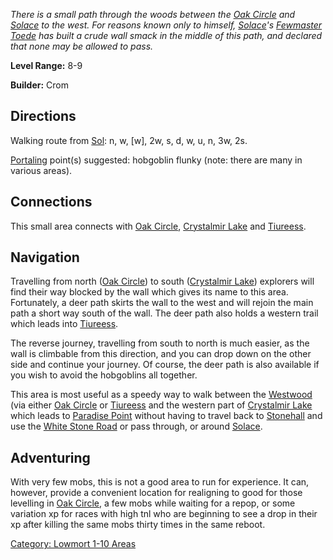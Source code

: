 *There is a small path through the woods between the [Oak
Circle](:Category:_Oak_Circle "wikilink") and
[Solace](:Category:_Town_Of_Solace "wikilink") to the west. For reasons
known only to himself, [Solace](:Category:_Town_Of_Solace "wikilink")'s
[Fewmaster Toede](Fewmaster_Toede "wikilink") has built a crude wall
smack in the middle of this path, and declared that none may be allowed
to pass.*

**Level Range:** 8-9

**Builder:** Crom

## Directions

Walking route from [Sol](Sol "wikilink"): n, w, \[w\], 2w, s, d, w, u,
n, 3w, 2s.

[Portaling](Portal "wikilink") point(s) suggested: hobgoblin flunky
(note: there are many in various areas).

## Connections

This small area connects with [ Oak
Circle](:Category:Oak_Circle "wikilink"), [ Crystalmir
Lake](:Category:Crystalmir_Lake "wikilink") and [
Tiureess](:Category:Tiureess "wikilink").

## Navigation

Travelling from north ([Oak Circle](:Category:_Oak_Circle "wikilink"))
to south ([Crystalmir Lake](:Category:_Crystalmir_Lake "wikilink"))
explorers will find their way blocked by the wall which gives its name
to this area. Fortunately, a deer path skirts the wall to the west and
will rejoin the main path a short way south of the wall. The deer path
also holds a western trail which leads into
[Tiureess](:Category:_Tiureess "wikilink").

The reverse journey, travelling from south to north is much easier, as
the wall is climbable from this direction, and you can drop down on the
other side and continue your journey. Of course, the deer path is also
available if you wish to avoid the hobgoblins all together.

This area is most useful as a speedy way to walk between the
[Westwood](:Category:_Westwood "wikilink") (via either [Oak
Circle](:Category:_Oak_Circle "wikilink") or
[Tiureess](:Category:_Tiureess "wikilink") and the western part of
[Crystalmir Lake](:Category:_Crystalmir_Lake "wikilink") which leads to
[Paradise Point](:Category:_Paradise_Point "wikilink") without having to
travel back to [Stonehall](:Category:_Stonehall "wikilink") and use the
[White Stone Road](:Category:_Highways/Great_Wall "wikilink") or pass
through, or around [Solace](:Category:_Town_Of_Solace "wikilink").

## Adventuring

With very few mobs, this is not a good area to run for experience. It
can, however, provide a convenient location for realigning to good for
those levelling in [ Oak Circle](:Category:_Oak_Circle "wikilink"), a
few mobs while waiting for a repop, or some variation xp for races with
high tnl who are beginning to see a drop in their xp after killing the
same mobs thirty times in the same reboot.

[Category: Lowmort 1-10 Areas](Category:_Lowmort_1-10_Areas "wikilink")
